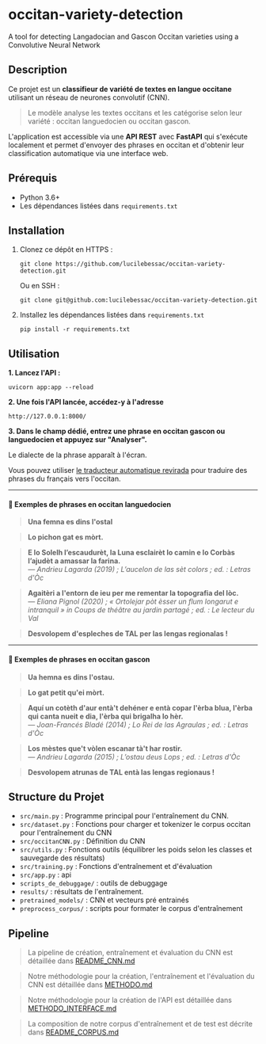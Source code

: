 # occitan-variety-detection
A tool for detecting Langadocian and Gascon Occitan varieties using a Convolutive Neural Network

## Description
Ce projet est un **classifieur de variété de textes en langue occitane** utilisant un réseau de neurones convolutif (CNN).

> Le modèle analyse les textes occitans et les catégorise selon leur variété : occitan languedocien ou occitan gascon.

L'application est accessible via une **API REST** avec **FastAPI** qui s'exécute localement et permet d'envoyer des phrases en occitan et d'obtenir leur classification automatique via une interface web.

## Prérequis
- Python 3.6+
- Les dépendances listées dans `requirements.txt`

## Installation
1. Clonez ce dépôt en HTTPS :
   ```
   git clone https://github.com/lucilebessac/occitan-variety-detection.git
   ```
   Ou en SSH :
      ```
   git clone git@github.com:lucilebessac/occitan-variety-detection.git
   ```

2. Installez les dépendances listées dans `requirements.txt`
   ```
   pip install -r requirements.txt
   ```
   
## Utilisation
**1. Lancez l'API :**
```
uvicorn app:app --reload
```

**2. Une fois l'API lancée, accédez-y à l'adresse**
```
http://127.0.0.1:8000/
```
**3. Dans le champ dédié, entrez une phrase en occitan gascon ou  languedocien et appuyez sur "Analyser".**

Le dialecte de la phrase apparaît à l'écran.

Vous pouvez utiliser [le traducteur automatique revirada](https://revirada.eu/index) pour traduire des phrases du français vers l'occitan.

---

#### 📌 Exemples de phrases en occitan languedocien

> **Una femna es dins l'ostal**  

> **Lo pichon gat es mòrt.**

> **E lo Solelh l’escaudurèt, la Luna esclairèt lo camin e lo Corbàs l’ajudèt a amassar la farina.**  
> *— Andrieu Lagarda (2019) ; L’aucelon de las sèt colors ; ed. : Letras d'Òc*

> **Agaitèri a l'entorn de ieu per me rementar la topografia del lòc.**  
> *— Eliana Pignol (2020) ; « Ortolejar pòt èsser un flum longarut e intranquil » in Coups de théâtre au jardin partagé ; ed. : Le lecteur du Val*

> **Desvolopem d'espleches de TAL per las lengas regionalas !**
---

#### 📌 Exemples de phrases en occitan gascon

> **Ua hemna es dins l'ostau.**  

> **Lo gat petit qu'ei mòrt.**

> **Aquí un cotèth d'aur entà't dehéner e entà copar l'èrba blua, l'èrba qui canta nueit e dia, l'èrba qui brigalha lo hèr.**  
> *— Joan-Francés Bladé (2014) ; Lo Rei de las Agraulas ; ed. : Letras d'Òc*

> **Los mèstes que't vòlen escanar tà't har rostir.**  
> *— Andrieu Lagarda (2015) ; L’ostau deus Lops ; ed. : Letras d'Òc*

> **Desvolopem atrunas de TAL entà las lengas regionaus !**

## Structure du Projet
- `src/main.py` : Programme principal pour l'entraînement du CNN.
- `src/dataset.py` : Fonctions pour charger et tokenizer le corpus occitan pour l'entraînement du CNN
- `src/occitanCNN.py` : Définition du CNN
- `src/utils.py` : Fonctions outils (équilibrer les poids selon les classes et sauvegarde des résultats)
- `src/training.py` : Fonctions d'entraînement et d'évaluation
- `src/app.py` : api
- `scripts_de_debuggage/` : outils de debuggage
- `results/` : résultats de l'entraînement.
- `pretrained_models/` : CNN et vecteurs pré entrainés
- `preprocess_corpus/` : scripts pour formater le corpus d'entraînement

## Pipeline

> La pipeline de création, entraînement et évaluation du CNN est détaillée dans [README_CNN.md](README_CNN.md)

> Notre méthodologie pour la création, l'entraînement et l'évaluation du CNN est détaillée dans [METHODO.md](METHODO.md)

> Notre méthodologie pour la création de l'API est détaillée dans [METHODO_INTERFACE.md](METHODO_INTERFACE.md)

> La composition de notre corpus d'entraînement et de test est décrite dans [README_CORPUS.md](README_CORPUS.md)